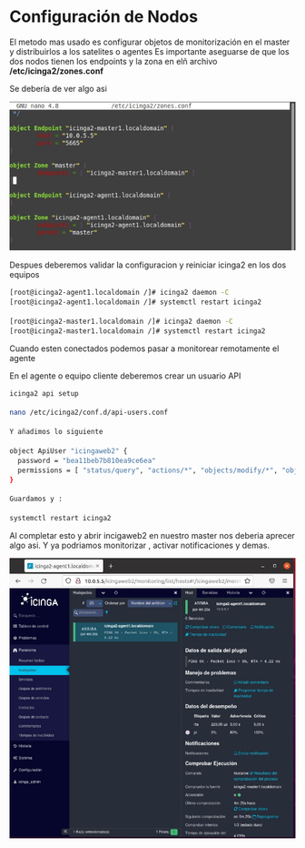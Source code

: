 # Configuración de Nodos #

El metodo mas usado es configurar objetos de monitorización en el master y distribuirlos a los satelites o agentes
Es importante aseguarse de que los dos nodos tienen los endpoints y la zona en elñ archivo **/etc/icinga2/zones.conf**

Se debería de ver algo asi 

![Ejemplo](/img/masterzone.jpg)

Despues deberemos validar la configuracion y reiniciar icinga2 en los dos equipos

```bash
[root@icinga2-agent1.localdomain /]# icinga2 daemon -C
[root@icinga2-agent1.localdomain /]# systemctl restart icinga2

[root@icinga2-master1.localdomain /]# icinga2 daemon -C
[root@icinga2-master1.localdomain /]# systemctl restart icinga2
```
Cuando esten conectados podemos pasar a monitorear remotamente el agente

En el agente o equipo cliente deberemos crear un usuario API
```bash
icinga2 api setup

nano /etc/icinga2/conf.d/api-users.conf

Y añadimos lo siguiente

object ApiUser "icingaweb2" {
  password = "bea11beb7b810ea9ce6ea" 
  permissions = [ "status/query", "actions/*", "objects/modify/*", "objects/query/*" ]
}

Guardamos y :

systemctl restart icinga2
```
Al completar esto y abrir incigaweb2 en nuestro master nos deberia aprecer algo asi. Y ya podriamos monitorizar , activar notificaciones y demas.


![Ejemplo](/img/final.jpg)

